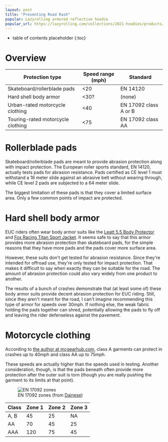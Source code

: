 ```yaml
---
layout: post
title: "Preventing Road Rash"
popular: Lazyrolling armored reflective hoodie
popular_url: https://lazyrolling.com/collections/2021-hoodies/products/reflective-performance-hoodie
---
```


* table of contents placeholder
{:toc}

# Overview

<!-- don't get road rash -->

| Protection type                   | Speed range (mph) | Standard              |
| ---------------                   | ----------------- | --------              |
| Skateboard/rollerblade pads       | <20               | EN 14120              |
| Hard shell body armor             | <30?              | (none)                |
| Urban-rated motorcycle clothing   | <40               | EN 17092 class A or B |
| Touring-rated motorcycle clothing | <75               | EN 17092 class AA     |

# Rollerblade pads

Skateboard/rollerblade pads are meant to provide abrasion protection along with
impact protection. The European roller sports standard, EN 14120, actually tests
pads for abrasion resistance. Pads certified as CE level 1 must withstand a 16
meter slide against an abrasive belt without wearing through, while CE level 2
pads are subjected to a 64 meter slide.

The biggest limitation of these pads is that they cover a limited surface
area. Only a few common points of impact are protected.

# Hard shell body armor

EUC riders often wear body armor suits like the [Leatt 5.5 Body
Protector](https://leatt.com/us/shop/moto/protection/body-armour/body-protector-5-5-sku-5015400100-W?selected-color=5440)
and [Fox Racing Titan Sport
Jacket](https://www.foxracing.com/product/titan-sport-jacket/24018.html?dwvar_24018_color=001&dwvar_24018_size=S&cgid=mens-moto-gear-guards). It
seems safe to say that this armor provides more abrasion protection than
skateboard pads, for the simple reasons that they have more pads and the pads
cover more surface area.

However, these suits don't get tested for abrasion resistance. Since they're
intended for offroad use, they're only tested for impact protection. That makes
it difficult to say when exactly they can be suitable for the road. The amount
of abrasion protection could also vary widely from one product to another.

The results of a bunch of crashes demonstrate that (at least some of) these body
armor suits provide decent abrasion protection for EUC riding. Still, since they
aren't meant for the road, I can't imagine recommending this type of armor for
speeds over 30mph. If nothing else, the weak fabric holding the pads together
can shred, potentially allowing the pads to fly off and leaving the rider
defenseless against the pavement.

# Motorcycle clothing

<!-- [Paul Varnsverry -->
<!-- interview](https://www.mcgearhub.com/motorcycle-gear/interview-with-industry-expert-paul-varnsverry-part-2/) -->

According to [the author at
mcgearhub.com](https://www.mcgearhub.com/motorcycle-pants/best-motorcycle-jeans-guide-updated-reviews/),
class A garments can protect in crashes up to 40mph and class AA up to 75mph.

These speeds are actually higher than the speeds used in testing. Another
consideration, though, is that the pads beneath often provide more protection
after the outer suit is torn (though you are really pushing the garment to its
limits at that point).

<figure>
  <img src="{{site.baseurl}}/assets/images/dainese_en17092.jpg" alt="EN 17092 zones"/>
  <figcaption>EN 17092 zones (from <a href="https://demonerosso.dainese.com/how-do-motorcycle-jacket-and-pants-certifications-work">Dainese</a>)</figcaption>
</figure>

| Class | Zone 1 | Zone 2 | Zone 3 |
| ----- | ------ | ------ | ------ |
| A, B  | 45     | 25     | NA     |
| AA    | 70     | 45     | 25     |
| AAA   | 120    | 75     | 45     |

<!-- EN 13595 is an older and higher standard. -->

<!-- Also MotoCAP. -->
